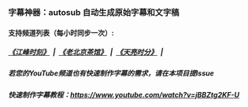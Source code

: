 ###  字幕神器：autosub 自动生成原始字幕和文字稿
####  支持频道列表（每小时同步一次）:
##### [《江峰时刻》](indexes/jiangfeng.md) &nbsp;|&nbsp; [《老北京茶馆》](indexes/teahouse.md) &nbsp;|&nbsp; [《天亮时分》](indexes/tianliang.md) &nbsp;|&nbsp;

##### 若您的YouTube频道也有快速制作字幕的需求，请在本项目提Issue

##### 快速制作字幕教程：https://www.youtube.com/watch?v=jBBZtg2KF-U

